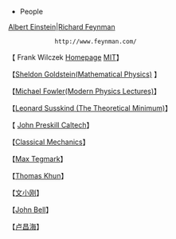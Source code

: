 - People

 [Albert Einstein](https://einsteinpapers.press.princeton.edu/)|[Richard Feynman](http://www.basicfeynman.com/links.html)

                 http://www.feynman.com/

【 Frank Wilczek  [Homepage](https://www.frankawilczek.com) [MIT](https://web.mit.edu/physics/people/faculty/wilczek_frank.html)】

【[Sheldon Goldstein(Mathematical Physics)](http://sites.math.rutgers.edu/~oldstein/quote.html) 】

【[Michael Fowler(Modern Physics Lectures)](http://galileo.phys.virginia.edu/classes/252/home.html)】

【[Leonard Susskind (The Theoretical Minimum)](http://theoreticalminimum.com)】

【 [John Preskill Caltech](http://www.theory.caltech.edu/people/preskill/index.html)】

【[Classical Mechanics](http://farside.ph.utexas.edu/teaching/301/lectures/)】

【[Max Tegmark](http://space.mit.edu/home/tegmark/popular.html)】

【[Thomas Khun](http://www.uky.edu/~eushe2/Pajares/Kuhnsnap.html)】

【[文小刚](http://dao.mit.edu/~wen/)】

【[John Bell](http://www-groups.dcs.st-and.ac.uk/~history/Biographies/Bell_John.html)】

【[卢昌海](https://www.changhai.org/)】
